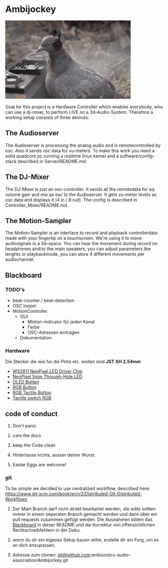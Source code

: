 # Ambijockey

![first ambijocky](doc/pix/gif1.gif)

Goal for this project is a Hardware Controller which enables everybody, who can use a dj-mixer, to perform LIVE on a 3d-Audio-System. Therefore a working setup consists of three devices:

## The Audioserver
The Audioserver is processing the analog audio and is remotecontrolled by osc. Also it sends osc data for vu-meters.
To make this work you need a solid quadcore pc running a realtime linux kernel and a software/config-stack described in Server/README.md.

## The DJ-Mixer
The DJ-Mixer is just an osc-controller. It sends all the remotedata for eq volume gain and mix as osc to the Audioserver. It gets vu-meter levels as osc data and displays it (4 in / 8 out).
The config is described in Controller_Mixer/README.md.

## The Motion-Sampler
The Motion-Sampler is an interface to record and playback controllerdata made with your fingertip on a touchscreen. We're using it to move audiosignals in a 3d-space. You can hear the movement during record on headphones and/or the main speakers, you can adjust parameters like lenghts or playbackmode, you can store 4 different movements per audiochannel.


## Blackboard


### TODO's

- beat-counter / beat-detection
- OSC looper
- MotionController
  - GUI
    - Motion-indicator für jeden Kanal
    - Farbe
    - OSC-Adressen eintragen
  - Dokumentation


### Hardware

Die Stecker die wie fur die Potis etc. wollen sind **JST XH 2.54mm**

- [WS2811 NeoPixel LED Driver Chip](https://www.adafruit.com/product/1378)
- [NeoPixel 5mm Through-Hole LED](https://www.adafruit.com/product/1938)
- [OLED Butten](https://www.alibaba.com/product-detail/Lakeview-DSP-OLED-LCD-Display-Screen_60759925392.html?spm=a2700.details.deiletai6.3.74dd7a76xJLr4l)
- [RGB Button](https://www.alibaba.com/product-detail/Lakeview-RGB-Full-Color-Momentary-Illuminated_60769825493.html?bypass=true)
- [RGB Tactile Button](https://www.alibaba.com/product-detail/Lakeview-TL3-RGB-Momentary-LED-Super_60769192488.html?spm=a2700.details.deiletai6.6.5a067a76Q1eRKz&bypass=true)
- [Tactile switch RGB](https://www.alibaba.com/product-detail/Tactile-switch-6x6-CHA-C602-series_1600146809793.html?spm=a2700.galleryofferlist.normal_offer.d_title.331e4785F4DJr6&s=p)


## code of conduct

1. Don't panic

2. care the docs

3. keep the Code clean

4. Hinterlasse nichts, ausser deiner Wurst.

5. Easter Eggs are welcome!


### git

To be simple we decided to use centralized workflow, described here:
https://www.git-scm.com/book/en/v2/Distributed-Git-Distributed-Workflows

1. Der Main Branch darf nicht direkt bearbeitet werden, die edits sollten immer in einem seperaten Branch gemacht werden und dann über ein pull requests zusammen gefügt werden. Die Ausnahmen bilden das [Blackboard](#Blackboard) in dieser README und die Korrektur von offensichtlichen Rechtschreibfehlern in der Doku.

2. wenn du dir ein eigenes Setup bauen willst, erstelle dir ein Forg, um es an dich anzupassen.

3. Adresse zum clonen:
git@github.com:ambisonics-audio-association/Ambijockey.git
